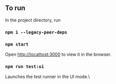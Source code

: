 
## To run

In the project directory, run
### `npm i --legacy-peer-deps`
### `npm start`

Open [http://localhost:3000](http://localhost:3000) to view it in the browser.

### `npm run test:ui`

Launches the test runner in the UI mode.\
